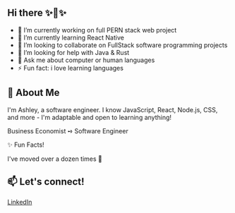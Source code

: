 ## Hi there ✨👋✨

- 🔭 I’m currently working on full PERN stack web project
- 🌱 I’m currently learning React Native
- 👯 I’m looking to collaborate on FullStack software programming projects
- 🤔 I’m looking for help with Java & Rust
- 💬 Ask me about computer or human languages 
- ⚡ Fun fact: i love learning languages

## 💬 About Me
I'm Ashley, a software engineer. I know JavaScript, React, Node.js, CSS, and more - I'm adaptable and open to learning anything!

Business Economist ➺ Software Engineer


✨ Fun Facts!

I've moved over a dozen times 📍 


## 📫 Let's connect!

[LinkedIn](www.linkedin.com/in/ashley-avena)
